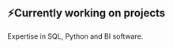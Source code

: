 ## ⚡Currently working on projects
<!--
**galota00/galota00** is a ✨ _special_ ✨ repository because its `README.md` (this file) appears on your GitHub profile.]
-->
Expertise in SQL, Python and BI software.
